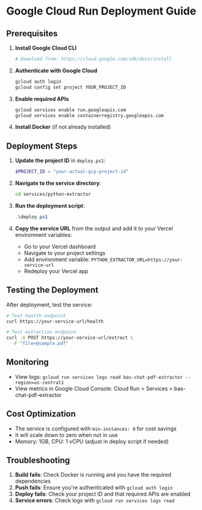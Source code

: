 # Google Cloud Run Deployment Guide

## Prerequisites

1. **Install Google Cloud CLI**

   ```bash
   # Download from: https://cloud.google.com/sdk/docs/install
   ```

2. **Authenticate with Google Cloud**

   ```bash
   gcloud auth login
   gcloud config set project YOUR_PROJECT_ID
   ```

3. **Enable required APIs**

   ```bash
   gcloud services enable run.googleapis.com
   gcloud services enable containerregistry.googleapis.com
   ```

4. **Install Docker** (if not already installed)

## Deployment Steps

1. **Update the project ID** in `deploy.ps1`:

   ```powershell
   $PROJECT_ID = "your-actual-gcp-project-id"
   ```

2. **Navigate to the service directory**:

   ```bash
   cd services/python-extractor
   ```

3. **Run the deployment script**:

   ```powershell
   .\deploy.ps1
   ```

4. **Copy the service URL** from the output and add it to your Vercel environment variables:
   - Go to your Vercel dashboard
   - Navigate to your project settings
   - Add environment variable: `PYTHON_EXTRACTOR_URL=https://your-service-url`
   - Redeploy your Vercel app

## Testing the Deployment

After deployment, test the service:

```bash
# Test health endpoint
curl https://your-service-url/health

# Test extraction endpoint
curl -X POST https://your-service-url/extract \
  -F "file=@sample.pdf"
```

## Monitoring

- View logs: `gcloud run services logs read bas-chat-pdf-extractor --region=us-central1`
- View metrics in Google Cloud Console: Cloud Run > Services > bas-chat-pdf-extractor

## Cost Optimization

- The service is configured with `min-instances: 0` for cost savings
- It will scale down to zero when not in use
- Memory: 1GB, CPU: 1 vCPU (adjust in deploy script if needed)

## Troubleshooting

1. **Build fails**: Check Docker is running and you have the required dependencies
2. **Push fails**: Ensure you're authenticated with `gcloud auth login`
3. **Deploy fails**: Check your project ID and that required APIs are enabled
4. **Service errors**: Check logs with `gcloud run services logs read`
